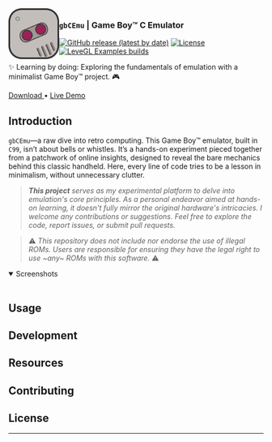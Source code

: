 <picture>
  <source media="(prefers-color-scheme: dark)" srcset="./.github/assets/logo.svg">
  <img alt="LeveGL Logo" src="./.github/assets/logo.svg" width="100px" align="left">
</picture>

### `gbCEmu` | Game Boy™ C Emulator

[![GitHub release (latest by date)](https://img.shields.io/github/v/release/SOHNE/gbCEmu?style=flat)](https://github.com/SOHNE/gbCEmu/releases/latest)
[![License](https://img.shields.io/github/license/SOHNE/gbCEmu?style=flat)](https://github.com/SOHNE/gbCEmu/blob/main/LICENSE)
[![LeveGL Examples builds](https://github.com/SOHNE/gbCEmu/actions/workflows/build.yml/badge.svg?branch=stable)](https://github.com/SOHNE/gbCEmu/actions/workflows/build.yml)


✨ Learning by doing: Exploring the fundamentals of emulation with a minimalist Game Boy™ project. 🎮

<div flex="true">
  <a href="https://github.com/SOHNE/gbCEmu/releases">
    Download
  </a>
  •
  <a href="#">
    Live Demo
  </a>
</div>

## Introduction

`gbCEmu`—a raw dive into retro computing. This Game Boy™ emulator, built in `C99`, isn’t about bells or whistles. It’s a hands-on experiment pieced together from a patchwork of online insights, designed to reveal the bare mechanics behind this classic handheld. Here, every line of code tries to be a lesson in minimalism, without unnecessary clutter.

> _**This project** serves as my experimental platform to delve into emulation's core principles. As a personal endeavor aimed at hands-on learning, it doesn't fully mirror the original hardware's intricacies. I welcome any contributions or suggestions. Feel free to explore the code, report issues, or submit pull requests._

> ⚠️ _This repository does not include nor endorse the use of illegal ROMs. Users are responsible for ensuring they have the legal right to use ~any~ ROMs with this software._ ⚠️ 

<details open>
<summary>
 Screenshots
</summary> <br />

</details>

## Usage

## Development

## Resources

## Contributing

## License

---

